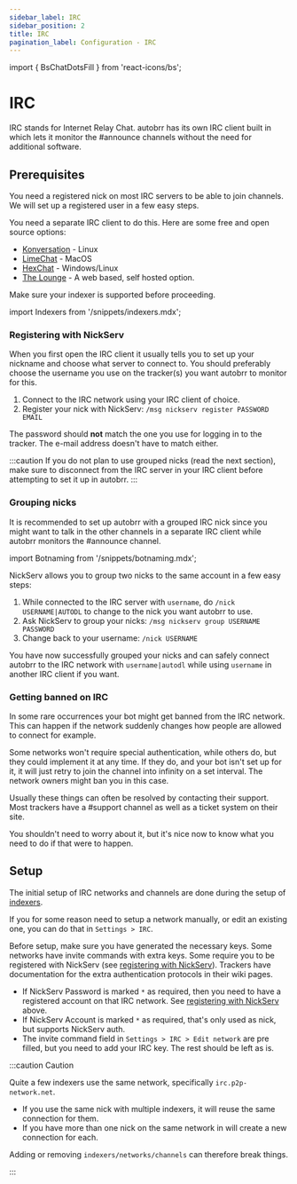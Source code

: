 ```yaml
---
sidebar_label: IRC
sidebar_position: 2
title: IRC
pagination_label: Configuration - IRC
---
```


import { BsChatDotsFill } from 'react-icons/bs';

# IRC <BsChatDotsFill />

IRC stands for Internet Relay Chat. autobrr has its own IRC client built in which lets it monitor the #announce channels without the need for additional software.

## Prerequisites

You need a registered nick on most IRC servers to be able to join channels. We will set up a registered user in a few easy steps.

You need a separate IRC client to do this.
Here are some free and open source options:

* [Konversation](https://konversation.kde.org/) - Linux
* [LimeChat](http://limechat.net/mac/) - MacOS
* [HexChat](https://hexchat.github.io/) - Windows/Linux
* [The Lounge](https://thelounge.chat) - A web based, self hosted option.

Make sure your indexer is supported before proceeding.

import Indexers from '/snippets/indexers.mdx';

<Indexers/>

### Registering with NickServ

When you first open the IRC client it usually tells you to set up your nickname and choose what server to connect to. You should preferably choose the username you use on the tracker(s) you want autobrr to monitor for this.

1. Connect to the IRC network using your IRC client of choice.
2. Register your nick with NickServ: `/msg nickserv register PASSWORD EMAIL`

The password should **not** match the one you use for logging in to the tracker.
The e-mail address doesn't have to match either.

:::caution
If you do not plan to use grouped nicks (read the next section), make sure to disconnect from the IRC server in your IRC client before attempting to set it up in autobrr.
:::

### Grouping nicks

It is recommended to set up autobrr with a grouped IRC nick since you might want to talk in the other channels in a separate IRC client while autobrr monitors the #announce channel.

import Botnaming from '/snippets/botnaming.mdx';

<Botnaming/>

NickServ allows you to group two nicks to the same account in a few easy steps:

1. While connected to the IRC server with `username`, do `/nick USERNAME|AUTODL` to change to the nick you want autobrr to use.
2. Ask NickServ to group your nicks: `/msg nickserv group USERNAME PASSWORD`
3. Change back to your username: `/nick USERNAME`

You have now successfully grouped your nicks and can safely connect autobrr to the IRC network with `username|autodl` while using `username` in another IRC client if you want.

### Getting banned on IRC

In some rare occurrences your bot might get banned from the IRC network. This can happen if the network suddenly changes how people are allowed to connect for example.

Some networks won't require special authentication, while others do, but they could implement it at any time. If they do, and your bot isn't set up for it, it will just retry to join the channel into infinity on a set interval. The network owners might ban you in this case.

Usually these things can often be resolved by contacting their support. Most trackers have a #support channel as well as a ticket system on their site.

You shouldn't need to worry about it, but it's nice now to know what you need to do if that were to happen.

## Setup

The initial setup of IRC networks and channels are done during the setup of [indexers](../configuration/indexers).

If you for some reason need to setup a network manually, or edit an existing one, you can do that in `Settings > IRC`.

Before setup, make sure you have generated the necessary keys. Some networks have invite commands with extra keys. Some require you to be registered with NickServ (see [registering with NickServ](#registering-with-nickserv)). Trackers have documentation for the extra authentication protocols in their wiki pages.

* If NickServ Password is marked `*` as required, then you need to have a registered account on that IRC network. See [registering with NickServ](#registering-with-nickserv) above.
* If NickServ Account is marked `*` as required, that's only used as nick, but supports NickServ auth.
* The invite command field in `Settings > IRC > Edit network` are pre filled, but you need to add your IRC key. The rest should be left as is.

:::caution Caution

Quite a few indexers use the same network, specifically `irc.p2p-network.net`.

* If you use the same nick with multiple indexers, it will reuse the same connection for them.
* If you have more than one nick on the same network in will create a new connection for each.

Adding or removing `indexers/networks/channels` can therefore break things.

:::
